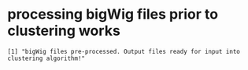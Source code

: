 # processing bigWig files prior to clustering works

    [1] "bigWig files pre-processed. Output files ready for input into clustering algorithm!"

